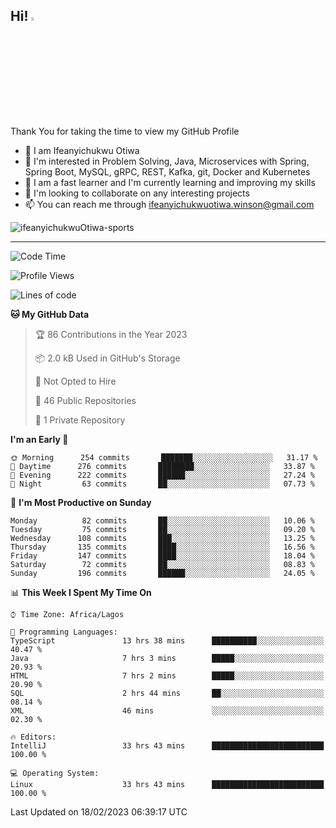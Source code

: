 <!-- BLOG-POST-LIST:START --><!-- BLOG-POST-LIST:END -->

## Hi! <img src="https://media.giphy.com/media/hvRJCLFzcasrR4ia7z/giphy.gif" width="4%"> 

Thank You for taking the time to view my GitHub Profile

- 👋 I am Ifeanyichukwu Otiwa
- 👀 I'm interested in Problem Solving, Java, Microservices with Spring, Spring Boot, MySQL, gRPC, REST, Kafka, git, Docker and Kubernetes
- 🌱 I am a fast learner and I'm currently learning and improving my skills
- 💞️ I'm looking to collaborate on any interesting projects
- 📫 You can reach me through ifeanyichukwuotiwa.winson@gmail.com

<p align="left" marginTop="10px"> <img src="https://komarev.com/ghpvc/?username=ifeanyichukwuOtiwa-sports&label=Profile%20views&color=0e75b6&style=for-the-badge" alt="ifeanyichukwuOtiwa-sports" /> </p>

***

<!--START_SECTION:waka-->
![Code Time](http://img.shields.io/badge/Code%20Time-1%2C073%20hrs%2029%20mins-blue)

![Profile Views](http://img.shields.io/badge/Profile%20Views-0-blue)

![Lines of code](https://img.shields.io/badge/From%20Hello%20World%20I%27ve%20Written-58%20Thousand%20lines%20of%20code-blue)

**🐱 My GitHub Data** 

> 🏆 86 Contributions in the Year 2023
 > 
> 📦 2.0 kB Used in GitHub's Storage 
 > 
> 🚫 Not Opted to Hire
 > 
> 📜 46 Public Repositories 
 > 
> 🔑 1 Private Repository 
 > 
**I'm an Early 🐤** 

```text
🌞 Morning      254 commits       ███████░░░░░░░░░░░░░░░░░░   31.17 % 
🌆 Daytime      276 commits       ████████░░░░░░░░░░░░░░░░░   33.87 % 
🌃 Evening      222 commits       ██████░░░░░░░░░░░░░░░░░░░   27.24 % 
🌙 Night         63 commits       ██░░░░░░░░░░░░░░░░░░░░░░░   07.73 % 

```
📅 **I'm Most Productive on Sunday** 

```text
Monday          82 commits       ██░░░░░░░░░░░░░░░░░░░░░░░   10.06 % 
Tuesday         75 commits       ██░░░░░░░░░░░░░░░░░░░░░░░   09.20 % 
Wednesday      108 commits       ███░░░░░░░░░░░░░░░░░░░░░░   13.25 % 
Thursday       135 commits       ████░░░░░░░░░░░░░░░░░░░░░   16.56 % 
Friday         147 commits       ████░░░░░░░░░░░░░░░░░░░░░   18.04 % 
Saturday        72 commits       ██░░░░░░░░░░░░░░░░░░░░░░░   08.83 % 
Sunday         196 commits       ██████░░░░░░░░░░░░░░░░░░░   24.05 % 

```


📊 **This Week I Spent My Time On** 

```text
⌚︎ Time Zone: Africa/Lagos

💬 Programming Languages: 
TypeScript               13 hrs 38 mins      ██████████░░░░░░░░░░░░░░░   40.47 % 
Java                     7 hrs 3 mins        █████░░░░░░░░░░░░░░░░░░░░   20.93 % 
HTML                     7 hrs 2 mins        █████░░░░░░░░░░░░░░░░░░░░   20.90 % 
SQL                      2 hrs 44 mins       ██░░░░░░░░░░░░░░░░░░░░░░░   08.14 % 
XML                      46 mins             ░░░░░░░░░░░░░░░░░░░░░░░░░   02.30 % 

🔥 Editors: 
IntelliJ                 33 hrs 43 mins      █████████████████████████   100.00 % 

💻 Operating System: 
Linux                    33 hrs 43 mins      █████████████████████████   100.00 % 

```


 Last Updated on 18/02/2023 06:39:17 UTC
<!--END_SECTION:waka-->

<!--
<p align="center">
![trophy](https://github-profile-trophy.vercel.app/?username=ifeanyichukwuOtiwa-sports&theme=onedark) (https://github.com/ryo-ma/github-profile-trophy)
</p>
-->

<!---
ifeanyi-otiwa/ifeanyi-otiwa is a ✨ special ✨ repository because its `README.md` (this file) appears on your GitHub profile.
You can click the Preview link to take a look at your changes.
--->
